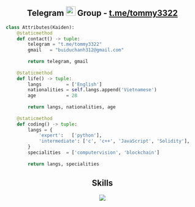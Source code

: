 <h2 align="center">Telegram <img src="https://s8.gifyu.com/images/979447220829032478.gif" height="25px"> Group -  <a href="https://t.me/tommy3322">t.me/tommy3322</a></h2>



```python
class Attributes(Kaiden):
	@staticmethod
	def contact() -> tuple:
	    telegram = "t.me/tommy3322"
	    gmail   = "buiduchanh312@gmail.com"
	    
	    return telegram, gmail
	
	@staticmethod
	def life() -> tuple:
		langs         = ['English']
		nationalities = self.langs.append('Vietnamese')
		age           = 28
		
		return langs, nationalities, age
	
	@staticmethod
	def coding() -> tuple:
		langs = {
			'expert':   ['python'],
			'intermediate': ['c', 'c++', 'JavaScript', 'Solidity'],
		}
		specialities  = ['computervision', 'blockchain']
		
		return langs, specialities

```
<h2 align="center">Skills </h2>

<p align="center">
  <a href="https://skillicons.dev">
    <img src="https://skillicons.dev/icons?i=python,vscode,c,cpp,js,solidity,aws,gcp,azure" />
  </a>
</p>

<p href="https://discord.gg/onlp" align="center">
    <img alt="" src="https://github-readme-stats.vercel.app/api?username=buiduchanh&theme=tokyonight&show_icons=true">
</p>

